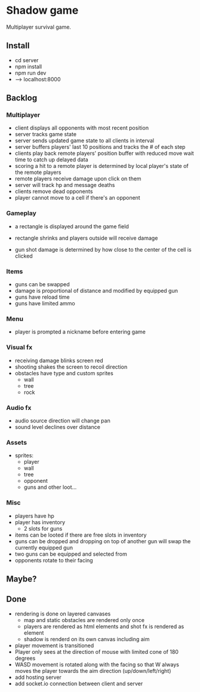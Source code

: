 # Shadow game

Multiplayer survival game.

## Install

- cd server
- npm install
- npm run dev
- --> localhost:8000

## Backlog

### Multiplayer

- client displays all opponents with most recent position
- server tracks game state
- server sends updated game state to all clients in interval
- server buffers players' last 10 positions and tracks the # of each step
- clients play back remote players' position buffer with reduced move wait time to catch up delayed data
- scoring a hit to a remote player is determined by local player's state of the remote players
- remote players receive damage upon click on them
- server will track hp and message deaths
- clients remove dead opponents
- player cannot move to a cell if there's an opponent

### Gameplay

- a rectangle is displayed around the game field
- rectangle shrinks and players outside will receive damage

- gun shot damage is determined by how close to the center of the cell is clicked

### Items

- guns can be swapped
- damage is proportional of distance and modified by equipped gun
- guns have reload time
- guns have limited ammo

### Menu

- player is prompted a nickname before entering game

### Visual fx

- receiving damage blinks screen red
- shooting shakes the screen to recoil direction
- obstacles have type and custom sprites
  - wall
  - tree
  - rock

### Audio fx

- audio source direction will change pan
- sound level declines over distance

### Assets

- sprites:
  - player
  - wall
  - tree
  - opponent
  - guns and other loot...

### Misc

- players have hp
- player has inventory
  - 2 slots for guns
- items can be looted if there are free slots in inventory
- guns can be dropped and dropping on top of another gun will swap the currently equipped gun
- two guns can be equipped and selected from
- opponents rotate to their facing

## Maybe?

## Done

- rendering is done on layered canvases
  - map and static obstacles are rendered only once
  - players are rendered as html elements and shot fx is rendered as element
  - shadow is renderd on its own canvas including aim
- player movement is transitioned
- Player only sees at the direction of mouse with limited cone of 180 degrees
- WASD movement is rotated along with the facing so that W always moves the player towards the aim direction (up/down/left/right)
- add hosting server
- add socket.io connection between client and server
